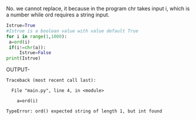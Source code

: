 No. we cannot replace, it because in the program chr takes input i, which is a number while ord requires a string input.

```python
Istrue=True
#Istrue is a boolean value with value default True
for i in range(1,1000):
 a=ord(i)
 if(i!=chr(a)):
     Istrue=False
print(Istrue)
```

OUTPUT-

```
Traceback (most recent call last):

  File "main.py", line 4, in <module>

    a=ord(i)

TypeError: ord() expected string of length 1, but int found

```
